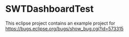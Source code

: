 # SWTDashboardTest
This eclipse project contains an example project for https://bugs.eclipse.org/bugs/show_bug.cgi?id=573315
